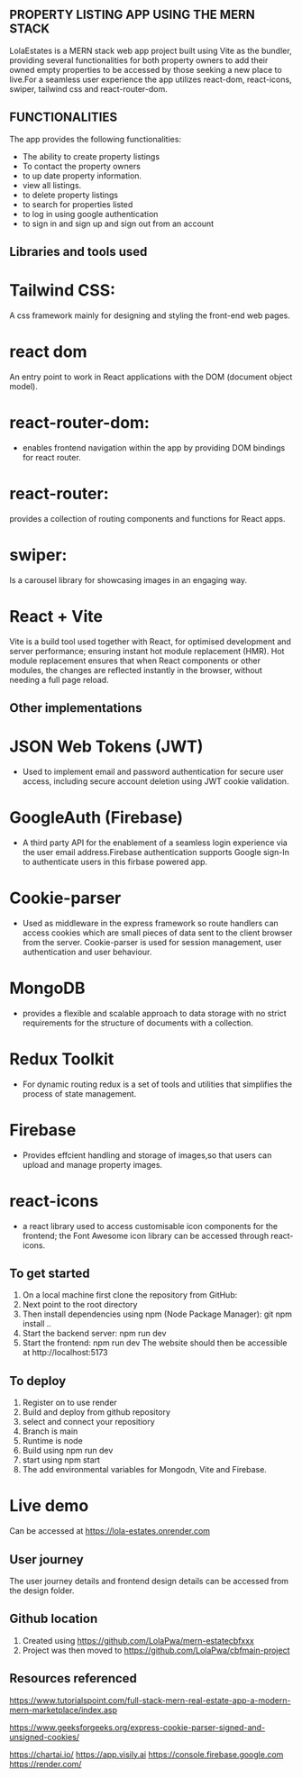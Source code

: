 ## PROPERTY LISTING APP USING THE MERN STACK

LolaEstates is a MERN stack web app project built using Vite as the bundler, providing several functionalities for both property owners to add 
their owned empty properties to be accessed by those seeking a new place to live.For a seamless user experience the app utilizes react-dom,
react-icons, swiper, tailwind css and react-router-dom.

## FUNCTIONALITIES
The app provides the following functionalities:
- The ability to create property listings
- To contact the property owners
- to up date property information.
- view all listings.
- to delete property listings
- to search for properties listed
- to log in using google authentication
- to sign in and sign up and sign out from an account

## Libraries and tools used
# Tailwind CSS: 
A css framework mainly for designing and styling the front-end web pages.
# react dom
An entry point to work in React applications with the DOM (document object model).
# react-router-dom: 
- enables frontend navigation within the app by providing DOM bindings for react router.
# react-router:
provides a collection of routing components and functions for React apps.
# swiper:
Is a carousel library for showcasing images in an engaging way.

# React + Vite
Vite is a build tool used together with React, for optimised development and server performance; ensuring instant hot module replacement (HMR). Hot module replacement ensures that when React components or other modules, the changes are reflected instantly in the browser, without needing a full page reload.

## Other implementations
# JSON Web Tokens (JWT)
- Used to implement email and password authentication for secure user access, including secure account deletion using JWT cookie validation.
# GoogleAuth (Firebase)
- A third party API for the enablement of a seamless login experience via the user email address.Firebase authentication supports Google sign-In to authenticate users in this firbase powered app.
# Cookie-parser
- Used as middleware in the express framework so route handlers can access cookies which are small pieces of data sent to the client browser from the server. Cookie-parser is used for session management, user authentication and user behaviour.
# MongoDB
- provides a flexible and scalable approach to data storage with no strict requirements for the structure of documents with a collection.
# Redux Toolkit
- For dynamic routing redux is a set of tools and utilities that simplifies the process of state management.
# Firebase
- Provides effcient handling and storage of images,so that users can upload and manage property images.
# react-icons
-  a react library used to access customisable icon components for the frontend; the Font Awesome icon library can be accessed through react-icons.

## To get started

1. On a local machine first clone the repository from GitHub: 
2. Next point to the root directory 
3. Then install dependencies using npm (Node Package Manager): git npm install ..
4. Start the backend server: npm run dev
5. Start the frontend: npm run dev
The website should then be accessible at http://localhost:5173

## To deploy
1. Register on to use render
2. Build and deploy from github repository
3. select and connect your repositiory
4. Branch is main
5. Runtime is node
6. Build using npm run dev
7. start using npm start
8. The add environmental variables for Mongodn, Vite and Firebase.


# Live demo
Can be accessed at https://lola-estates.onrender.com

## User journey
The user journey details and frontend design details can be accessed from the design folder. 
## Github location 
1. Created using https://github.com/LolaPwa/mern-estatecbfxxx
2. Project was then moved to https://github.com/LolaPwa/cbfmain-project
## Resources referenced

https://www.tutorialspoint.com/full-stack-mern-real-estate-app-a-modern-mern-marketplace/index.asp

https://www.geeksforgeeks.org/express-cookie-parser-signed-and-unsigned-cookies/

https://chartai.io/
https://app.visily.ai
https://console.firebase.google.com
https://render.com/
